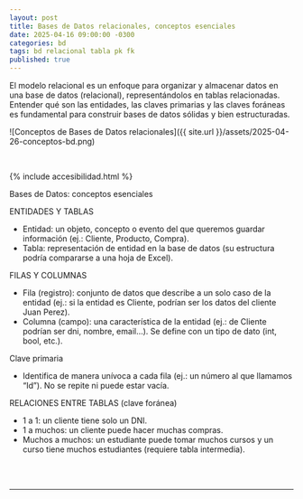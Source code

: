 ```yaml
---
layout: post
title: Bases de Datos relacionales, conceptos esenciales
date: 2025-04-16 09:00:00 -0300
categories: bd
tags: bd relacional tabla pk fk
published: true
---
```


El modelo relacional es un enfoque para organizar y almacenar datos en una base de datos (relacional), representándolos en tablas relacionadas. Entender qué son las entidades, las claves primarias y las claves foráneas es fundamental para construir bases de datos sólidas y bien estructuradas.


![Conceptos de Bases de Datos relacionales]({{ site.url }}/assets/2025-04-26-conceptos-bd.png)


&nbsp;

{% include accesibilidad.html %}

Bases de Datos: conceptos esenciales

ENTIDADES Y TABLAS

- Entidad: un objeto, concepto o evento del que queremos guardar información (ej.: Cliente, Producto, Compra).
- Tabla: representación de entidad en la base de datos (su estructura podría compararse a una hoja de Excel).

FILAS Y COLUMNAS

- Fila (registro): conjunto de datos que describe a un solo caso de la entidad (ej.: si la entidad es Cliente, podrían ser los datos del cliente Juan Perez).
- Columna (campo): una característica de la entidad (ej.: de Cliente podrían ser dni, nombre, email…). Se define con un tipo de dato (int, bool, etc.).

Clave primaria

- Identifica de manera unívoca a cada fila (ej.: un número al que llamamos “Id”). No se repite ni puede estar vacía.

RELACIONES ENTRE TABLAS (clave foránea)

- 1 a 1: un cliente tiene solo un DNI.
- 1 a muchos: un cliente puede hacer muchas compras.
- Muchos a muchos: un estudiante puede tomar muchos cursos y un curso tiene muchos estudiantes (requiere tabla intermedia).


</div></details>
<br />&nbsp;
<hr />

